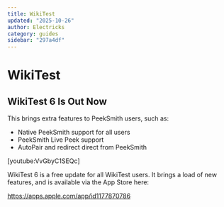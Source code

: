 ```yaml
---
title: WikiTest
updated: "2025-10-26"
author: Electricks
category: guides
sidebar: "297a4df"
---
```


# WikiTest

## WikiTest 6 Is Out Now

This brings extra features to PeekSmith users, such as:

- Native PeekSmith support for all users
- PeekSmith Live Peek support
- AutoPair and redirect direct from PeekSmith

[youtube:VvGbyC1SEQc]

WikiTest 6 is a free update for all WikiTest users. It brings a load of new features, and is available via the App Store here:

https://apps.apple.com/app/id1177870786